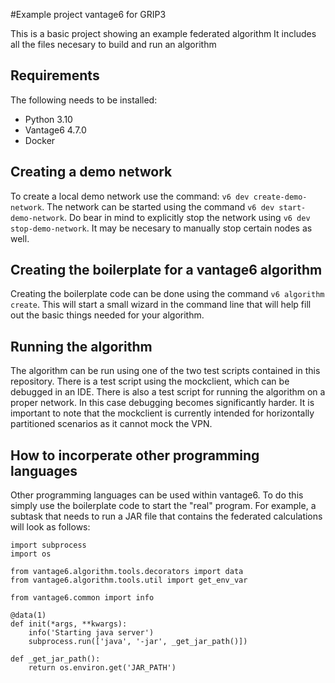 #Example project vantage6 for GRIP3

This is a basic project showing an example federated algorithm
It includes all the files necesary to build and run an algorithm

## Requirements
The following needs to be installed:
- Python 3.10
- Vantage6 4.7.0
- Docker

## Creating a demo network
To create a local demo network use the command: ``v6 dev create-demo-network``.
The network can be started using the command ``v6 dev start-demo-network``. 
Do bear in mind to explicitly stop the network using ``v6 dev stop-demo-network``.
It may be necesary to manually stop certain nodes as well.

## Creating the boilerplate for a vantage6 algorithm
Creating the boilerplate code can be done using the command ``v6 algorithm create``.
This will start a small wizard in the command line that will help fill out the basic things needed for your algorithm.

## Running the algorithm
The algorithm can be run using one of the two test scripts contained in this repository.
There is a test script using the mockclient, which can be debugged in an IDE.
There is also a test script for running the algorithm on a proper network. In this case debugging becomes significantly harder.
It is important to note that the mockclient is currently intended for horizontally partitioned scenarios as it cannot mock the VPN.

## How to incorperate other programming languages
Other programming languages can be used within vantage6.
To do this simply use the boilerplate code to start the "real" program.
For example, a subtask that needs to run a JAR file that contains the federated calculations will look as follows:
```
import subprocess
import os

from vantage6.algorithm.tools.decorators import data
from vantage6.algorithm.tools.util import get_env_var

from vantage6.common import info

@data(1)
def init(*args, **kwargs):
    info('Starting java server')
    subprocess.run(['java', '-jar', _get_jar_path()])

def _get_jar_path():
    return os.environ.get('JAR_PATH')
```
